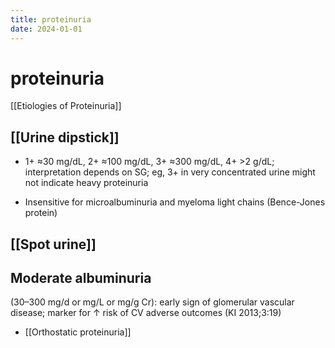 ```yaml
---
title: proteinuria
date: 2024-01-01
---
```

# proteinuria

[[Etiologies of Proteinuria]]

## [[Urine dipstick]]

* 1+ ≈30 mg/dL, 2+ ≈100 mg/dL, 3+ ≈300 mg/dL, 4+ >2 g/dL; interpretation depends on SG; eg, 3+ in very concentrated urine might not indicate heavy proteinuria

* Insensitive for microalbuminuria and myeloma light chains (Bence-Jones protein)

## [[Spot urine]]
## Moderate albuminuria
(30–300 mg/d or mg/L or mg/g Cr): early sign of glomerular vascular disease; marker for ↑ risk of CV adverse outcomes (KI 2013;3:19)

* [[Orthostatic proteinuria]]
